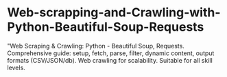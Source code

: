 # Web-scrapping-and-Crawling-with-Python-Beautiful-Soup-Requests
 "Web Scraping &amp; Crawling: Python - Beautiful Soup, Requests. Comprehensive guide: setup, fetch, parse, filter, dynamic content, output formats (CSV/JSON/db). Web crawling for scalability. Suitable for all skill levels.
